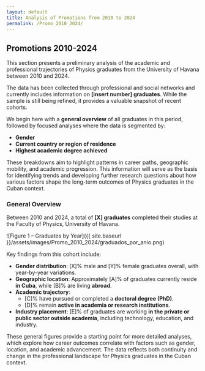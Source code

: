 ```yaml
---
layout: default
title: Analysis of Promotions from 2010 to 2024
permalink: /Promo_2010_2024/
---
```

## Promotions 2010-2024

This section presents a preliminary analysis of the academic and professional trajectories of Physics graduates from the University of Havana between 2010 and 2024.

The data has been collected through professional and social networks and currently includes information on **[insert number] graduates**. While the sample is still being refined, it provides a valuable snapshot of recent cohorts.

We begin here with a **general overview** of all graduates in this period, followed by focused analyses where the data is segmented by:

- **Gender**
- **Current country or region of residence**
- **Highest academic degree achieved**

These breakdowns aim to highlight patterns in career paths, geographic mobility, and academic progression. This information will serve as the basis for identifying trends and developing further research questions about how various factors shape the long-term outcomes of Physics graduates in the Cuban context.

### General Overview

Between 2010 and 2024, a total of **[X] graduates** completed their studies at the Faculty of Physics, University of Havana. 

![Figure 1 – Graduates by Year]({{ site.baseurl }}/assets/images/Promo_2010_2024/graduados_por_anio.png)

Key findings from this cohort include:

- **Gender distribution**: [X]% male and [Y]% female graduates overall, with year-by-year variations.
- **Geographic location**: Approximately [A]% of graduates currently reside **in Cuba**, while [B]% are living **abroad**.
- **Academic trajectory**:
  - [C]% have pursued or completed a **doctoral degree (PhD)**.
  - [D]% remain **active in academia or research institutions**.
- **Industry placement**: [E]% of graduates are working **in the private or public sector outside academia**, including technology, education, and industry.

These general figures provide a starting point for more detailed analyses, which explore how career outcomes correlate with factors such as gender, location, and academic advancement. The data reflects both continuity and change in the professional landscape for Physics graduates in the Cuban context.

